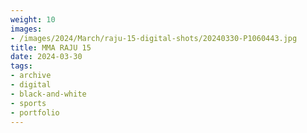 ```yaml
---
weight: 10
images:
- /images/2024/March/raju-15-digital-shots/20240330-P1060443.jpg
title: MMA RAJU 15
date: 2024-03-30
tags:
- archive
- digital
- black-and-white
- sports
- portfolio
---
```

